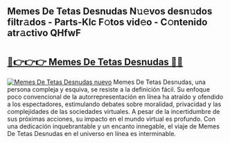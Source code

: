 ## Memes De Tetas Desnudas N𝚞𝚎vos desn𝚞dos filtr𝚊dos - Parts-Klc F𝚘tos vid𝚎o - C𝚘ntenido atr𝚊ctivo QHfwF

# <h2><a href="http://mbcr3uq.tromn.icu/?c=Memes+De+Tetas+Desnudas">🔗👉👉👉 Memes De Tetas Desnudas 🔗🔗</a></h2>

[![Memes De Tetas Desnudas nuevo](https://i.imgur.com/pEAQMta.gif)](http://mbcr3uq.tromn.icu/?c=Memes+De+Tetas+Desnudas)
Memes De Tetas Desnudas, una persona compleja y esquiva, se resiste a la definición fácil. Su enfoque poco convencional de la autorrepresentación en línea ha atraído y ofendido a los espectadores, estimulando debates sobre moralidad, privacidad y las complejidades de las sociedades virtuales. A pesar de la incertidumbre de sus próximas acciones, su impacto en el mundo virtual es profundo. Con una dedicación inquebrantable y un encanto innegable, el viaje de Memes De Tetas Desnudas en el universo en línea es interminable.
